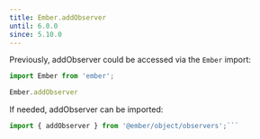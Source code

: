 ```yaml
---
title: Ember.addObserver
until: 6.0.0
since: 5.10.0
---
```



Previously, addObserver could be accessed via the `Ember` import:
```js
import Ember from 'ember';

Ember.addObserver

```

 If needed, addObserver can be imported:
```js
import { addObserver } from '@ember/object/observers';```
